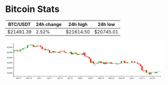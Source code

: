 # Bitcoin Stats

BTC/USDT|24h change|24h high|24h low|
|---|---|---|---|
|$21491.39|2.52%|$21614.50|$20745.01|

<img src="./chart.svg">
